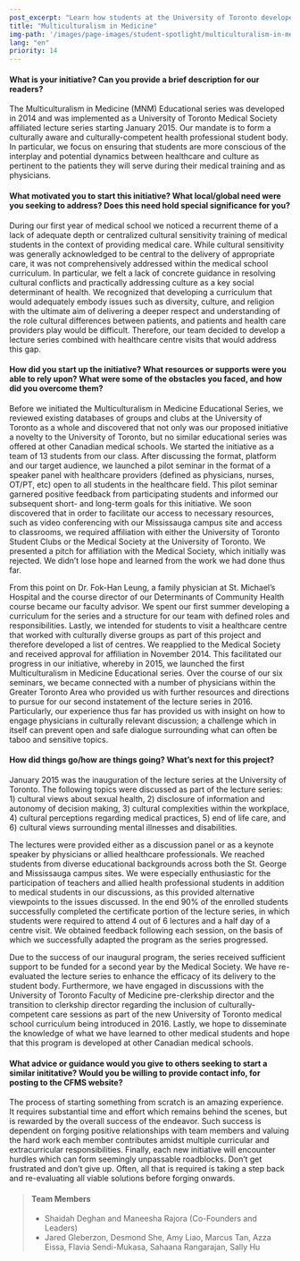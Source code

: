 ```yaml
---
post_excerpt: "Learn how students at the University of Toronto developed a lecture series on multicultural issues in medicine."
title: "Multiculturalism in Medicine"
img-path: '/images/page-images/student-spotlight/multiculturalism-in-medicine.png'
lang: "en"
priority: 14
---
```

#### **What is your initiative? Can you provide a brief description for our readers?**

The Multiculturalism in Medicine (MNM) Educational series was developed in 2014 and was implemented as a University of Toronto Medical Society affiliated lecture series starting January 2015\. Our mandate is to form a culturally aware and culturally-competent health professional student body. In particular, we focus on ensuring that students are more conscious of the interplay and potential dynamics between healthcare and culture as pertinent to the patients they will serve during their medical training and as physicians.

#### **What motivated you to start this initiative? What local/global need were you seeking to address? Does this need hold special significance for you?**

During our first year of medical school we noticed a recurrent theme of a lack of adequate depth or centralized cultural sensitivity training of medical students in the context of providing medical care. While cultural sensitivity was generally acknowledged to be central to the delivery of appropriate care, it was not comprehensively addressed within the medical school curriculum. In particular, we felt a lack of concrete guidance in resolving cultural conflicts and practically addressing culture as a key social determinant of health. We recognized that developing a curriculum that would adequately embody issues such as diversity, culture, and religion with the ultimate aim of delivering a deeper respect and understanding of the role cultural differences between patients, and patients and health care providers play would be difficult. Therefore, our team decided to develop a lecture series combined with healthcare centre visits that would address this gap.

#### **How did you start up the initiative? What resources or supports were you able to rely upon? What were some of the obstacles you faced, and how did you overcome them?**

Before we initiated the Multiculturalism in Medicine Educational Series, we reviewed existing databases of groups and clubs at the University of Toronto as a whole and discovered that not only was our proposed initiative a novelty to the University of Toronto, but no similar educational series was offered at other Canadian medical schools. We started the initiative as a team of 13 students from our class. After discussing the format, platform and our target audience, we launched a pilot seminar in the format of a speaker panel with healthcare providers (defined as physicians, nurses, OT/PT, etc) open to all students in the healthcare field. This pilot seminar garnered positive feedback from participating students and informed our subsequent short- and long-term goals for this initiative. We soon discovered that in order to facilitate our access to necessary resources, such as video conferencing with our Mississauga campus site and access to classrooms, we required affiliation with either the University of Toronto Student Clubs or the Medical Society at the University of Toronto. We presented a pitch for affiliation with the Medical Society, which initially was rejected. We didn’t lose hope and learned from the work we had done thus far.

From this point on Dr. Fok-Han Leung, a family physician at St. Michael’s Hospital and the course director of our Determinants of Community Health course became our faculty advisor. We spent our first summer developing a curriculum for the series and a structure for our team with defined roles and responsibilities. Lastly, we intended for students to visit a healthcare centre that worked with culturally diverse groups as part of this project and therefore developed a list of centres. We reapplied to the Medical Society and received approval for affiliation in November 2014\. This facilitated our progress in our initiative, whereby in 2015, we launched the first Multiculturalism in Medicine Educational series. Over the course of our six seminars, we became connected with a number of physicians within the Greater Toronto Area who provided us with further resources and directions to pursue for our second instatement of the lecture series in 2016\. Particularly, our experience thus far has provided us with insight on how to engage physicians in culturally relevant discussion; a challenge which in itself can prevent open and safe dialogue surrounding what can often be taboo and sensitive topics.

#### **How did things go/how are things going? What’s next for this project?**

January 2015 was the inauguration of the lecture series at the University of Toronto. The following topics were discussed as part of the lecture series: 1) cultural views about sexual health, 2) disclosure of information and autonomy of decision making, 3) cultural complexities within the workplace, 4) cultural perceptions regarding medical practices, 5) end of life care, and 6) cultural views surrounding mental illnesses and disabilities.

The lectures were provided either as a discussion panel or as a keynote speaker by physicians or allied healthcare professionals. We reached students from diverse educational backgrounds across both the St. George and Mississauga campus sites. We were especially enthusiastic for the participation of teachers and allied health professional students in addition to medical students in our discussions, as this provided alternative viewpoints to the issues discussed. In the end 90% of the enrolled students successfully completed the certificate portion of the lecture series, in which students were required to attend 4 out of 6 lectures and a half day of a centre visit. We obtained feedback following each session, on the basis of which we successfully adapted the program as the series progressed.

Due to the success of our inaugural program, the series received sufficient support to be funded for a second year by the Medical Society. We have re-evaluated the lecture series to enhance the efficacy of its delivery to the student body. Furthermore, we have engaged in discussions with the University of Toronto Faculty of Medicine pre-clerkship director and the transition to clerkship director regarding the inclusion of culturally-competent care sessions as part of the new University of Toronto medical school curriculum being introduced in 2016. Lastly, we hope to disseminate the knowledge of what we have learned to other medical students and hope that this program is developed at other Canadian medical schools.

#### **What advice or guidance would you give to others seeking to start a similar inititative? Would you be willing to provide contact info, for posting to the CFMS website?**

The process of starting something from scratch is an amazing experience. It requires substantial time and effort which remains behind the scenes, but is rewarded by the overall success of the endeavor. Such success is dependent on forging positive relationships with team members and valuing the hard work each member contributes amidst multiple curricular and extracurricular responsibilities. Finally, each new initiative will encounter hurdles which can form seemingly unpassable roadblocks. Don’t get frustrated and don’t give up. Often, all that is required is taking a step back and re-evaluating all viable solutions before forging onwards.

> #### **Team Members**
> 
> *   Shaidah Deghan and Maneesha Rajora (Co-Founders and Leaders)
> *   Jared Gleberzon, Desmond She, Amy Liao, Marcus Tan, Azza Eissa, Flavia Sendi-Mukasa, Sahaana Rangarajan, Sally Hu